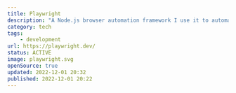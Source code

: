 ```yaml
---
title: Playwright
description: "A Node.js browser automation framework I use it to automate websites which won't give me API access or to generate images."
category: tech
tags:
    - development
url: https://playwright.dev/
status: ACTIVE
image: playwright.svg
openSource: true
updated: 2022-12-01 20:32
published: 2022-12-01 20:22
---
```

